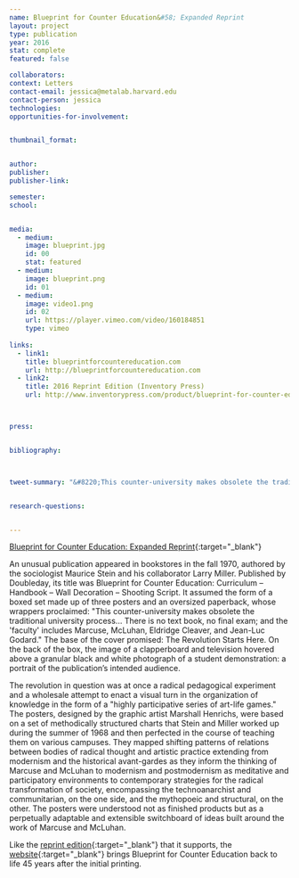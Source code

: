 ```yaml
---
name: Blueprint for Counter Education&#58; Expanded Reprint
layout: project
type: publication
year: 2016
stat: complete
featured: false

collaborators:
context: Letters
contact-email: jessica@metalab.harvard.edu
contact-person: jessica
technologies:
opportunities-for-involvement:


thumbnail_format:


author:
publisher:
publisher-link:

semester:
school:


media:
  - medium:
    image: blueprint.jpg
    id: 00
    stat: featured
  - medium:
    image: blueprint.png
    id: 01
  - medium:
    image: video1.png
    id: 02
    url: https://player.vimeo.com/video/160184851
    type: vimeo
    
links:
  - link1: 
    title: blueprintforcountereducation.com
    url: http://blueprintforcountereducation.com
  - link2: 
    title: 2016 Reprint Edition (Inventory Press)
    url: http://www.inventorypress.com/product/blueprint-for-counter-education



press:


bibliography:



tweet-summary: "&#8220;This counter-university makes obsolete the traditional university process...&#8221;"


research-questions:


---
```


[Blueprint for Counter Education: Expanded Reprint](http://www.inventorypress.com/product/blueprint-for-counter-education){:target="_blank"}

An unusual publication appeared in bookstores in the fall 1970, authored by the sociologist Maurice Stein and his collaborator Larry Miller. Published by Doubleday, its title was Blueprint for Counter Education: Curriculum – Handbook – Wall Decoration – Shooting Script. It assumed the form of a boxed set made up of three posters and an oversized paperback, whose wrappers proclaimed: "This counter-university makes obsolete the traditional university process... There is no text book, no final exam; and the 'faculty' includes Marcuse, McLuhan, Eldridge Cleaver, and Jean-Luc Godard." The base of the cover promised: The Revolution Starts Here. On the back of the box, the image of a clapperboard and television hovered above a granular black and white photograph of a student demonstration: a portrait of the publication’s intended audience.

The revolution in question was at once a radical pedagogical experiment and a wholesale attempt to enact a visual turn in the organization of knowledge in the form of a "highly participative series of art-life games." The posters, designed by the graphic artist Marshall Henrichs, were based on a set of methodically structured charts that Stein and Miller worked up during the summer of 1968 and then perfected in the course of teaching them on various campuses. They mapped shifting patterns of relations between bodies of radical thought and artistic practice extending from modernism and the historical avant-gardes as they inform the thinking of Marcuse and McLuhan to modernism and postmodernism as meditative and participatory environments to contemporary strategies for the radical transformation of society, encompassing the technoanarchist and communitarian, on the one side, and the mythopoeic and structural, on the other. The posters were understood not as finished products but as a perpetually adaptable and extensible switchboard of ideas built around the work of Marcuse and McLuhan.

Like the [reprint edition](http://www.inventorypress.com/product/blueprint-for-counter-education){:target="_blank"} that it supports, the [website](http://blueprintforcountereducation.com){:target="_blank"} brings Blueprint for Counter Education back to life 45 years after the initial printing.
